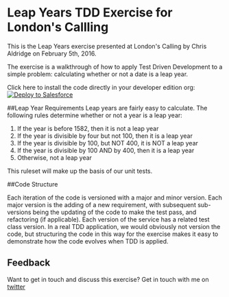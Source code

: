 # Leap Years TDD Exercise for London's Callling

This is the Leap Years exercise presented at London's Calling by Chris Aldridge on February 5th, 2016.

The exercise is a walkthrough of how to apply Test Driven Development to a simple problem: calculating whether or not a date is a leap year.

Click here to install the code directly in your developer edition org:
<a href="https://githubsfdeploy.herokuapp.com?owner=chrisaldridge&repo=LondonsCalling">
  <img alt="Deploy to Salesforce"
       src="https://raw.githubusercontent.com/afawcett/githubsfdeploy/master/src/main/webapp/resources/img/deploy.png">
</a>

##Leap Year Requirements
Leap years are fairly easy to calculate. The following rules determine whether or not a year is a leap year:
1. If the year is before 1582, then it is not a leap year
2. If the year is divisible by four but not 100, then it is a leap year
3. If the year is divisible by 100, but NOT 400, it is NOT a leap year
4. If the year is divisible by 100 AND by 400, then it is a leap year
5. Otherwise, not a leap year


This ruleset will make up the basis of our unit tests.

##Code Structure

Each iteration of the code is versioned with a major and minor version. Each major version is the adding of a new requirement, with subsequent sub-versions being the updating of the code to make the test pass, and refactoring (if applicable).
Each version of the service has a related test class version.
In a real TDD application, we would obviously not version the code, but structuring the code in this way for the exercise makes it easy to demonstrate how the code evolves when TDD is applied.

## Feedback

Want to get in touch and discuss this exercise? Get in touch with me on [twitter](http://twitter.com/caldridg3)

